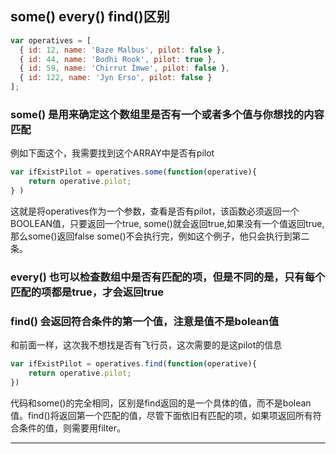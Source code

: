 ##  some() every() find()区别

```js
var operatives = [
  { id: 12, name: 'Baze Malbus', pilot: false },
  { id: 44, name: 'Bodhi Rook', pilot: true },
  { id: 59, name: 'Chirrut Îmwe', pilot: false },
  { id: 122, name: 'Jyn Erso', pilot: false }
];
```

### some() 是用来确定这个数组里是否有一个或者多个值与你想找的内容匹配

例如下面这个，我需要找到这个ARRAY中是否有pilot


```js
var ifExistPilot = operatives.some(function(operative){ 
    return operative.pilot;
} )
```
这就是将operatives作为一个参数，查看是否有pilot，该函数必须返回一个BOOLEAN值，只要返回一个true, some()就会返回true,如果没有一个值返回true,那么some()返回false
some()不会执行完，例如这个例子，他只会执行到第二条。


### every() 也可以检查数组中是否有匹配的项，但是不同的是，只有每个匹配的项都是true，才会返回true


### find() 会返回符合条件的第一个值，注意是值不是bolean值

和前面一样，这次我不想找是否有飞行员，这次需要的是这pilot的信息

```js
var ifExistPilot = operatives.find(function(operative){
    return operative.pilot;
})
```
代码和some()的完全相同，区别是find返回的是一个具体的值，而不是bolean值。find()将返回第一个匹配的值，尽管下面依旧有匹配的项，如果项返回所有符合条件的值，则需要用filter。


---